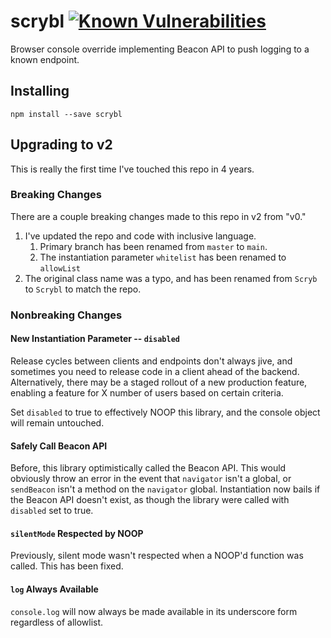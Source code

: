 # scrybl [![Known Vulnerabilities](https://snyk.io/test/github/storskegg/scrybl/badge.svg?targetFile=package.json)](https://snyk.io/test/github/storskegg/scrybl?targetFile=package.json)

Browser console override implementing Beacon API to push logging to a known endpoint.

## Installing

`npm install --save scrybl`

## Upgrading to v2

This is really the first time I've touched this repo in 4 years.

### Breaking Changes

There are a couple breaking changes made to this repo in v2 from "v0."

1. I've updated the repo and code with inclusive language.
   1. Primary branch has been renamed from `master` to `main`.
   2. The instantiation parameter `whitelist` has been renamed to `allowList`
2. The original class name was a typo, and has been renamed from `Scryb` to `Scrybl` to match the repo.

### Nonbreaking Changes

#### New Instantiation Parameter -- `disabled`

Release cycles between clients and endpoints don't always jive, and sometimes you need to release code in a client ahead of the backend. Alternatively, there may be a staged rollout of a new production feature, enabling a feature for X number of users based on certain criteria.

Set `disabled` to true to effectively NOOP this library, and the console object will remain untouched.

#### Safely Call Beacon API

Before, this library optimistically called the Beacon API. This would obviously throw an error in the event that `navigator` isn't a global, or `sendBeacon` isn't a method on the `navigator` global. Instantiation now bails if the Beacon API doesn't exist, as though the library were called with `disabled` set to true.

#### `silentMode` Respected by NOOP

Previously, silent mode wasn't respected when a NOOP'd function was called. This has been fixed.

#### `log` Always Available

`console.log` will now always be made available in its underscore form regardless of allowlist.
